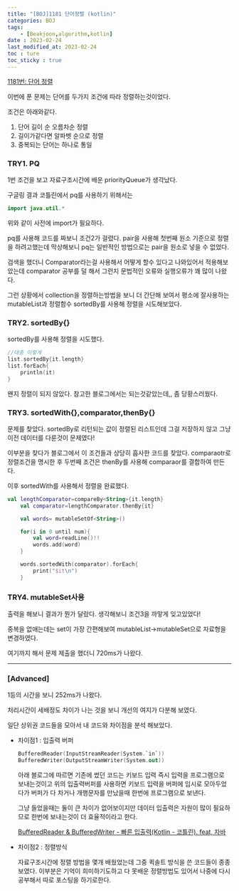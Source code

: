 ```yaml
---
title: "[BOJ]1181 단어정렬 (kotlin)"
categories: BOJ
tags:
    - [Beakjoon,algorithm,kotlin]
date : 2023-02-24
last_modified_at: 2023-02-24
toc : ture
toc_sticky : true
---
```

[1181번: 단어 정렬](https://www.acmicpc.net/problem/1181)

이번에 푼 문제는 단어를 두가지 조건에 따라 정렬하는것이었다.

조건은 아래와같다.

1. 단어 길이 순 오름차순 정렬
2. 길이가같다면 알파벳 순으로 정렬
3. 중복되는 단어는 하나로 통일

### TRY1. PQ

1번 조건을 보고 자료구조시간에 배운 priorityQueue가 생각났다. 

구글링 결과 코틀린에서 pq를 사용하기 위해서는 

```kotlin
import java.util.*
```

위와 같이 사전에 import가 필요하다.

pq를 사용해 코드를 짜보니 조건2가 걸렸다. pair을 사용해 첫번째 원소 기준으로 정렬을 하려고했는데 막상해보니 pq는 일반적인 방법으로는 pair을 원소로 넣을 수 없었다.

검색을 했더니 Comparator라는걸 사용해서 어떻게 할수 있다고 나와있어서 적용해보았는데 comparator 공부를 덜 해서 그런지 문법적인 오류와 실행오류가 꽤 많이 나왔다. 

그런 상황에서 collection을 정렬하는방법을 보니 더 간단해 보여서 평소에 잘사용하는 mutableList과 정렬함수 sortedBy를 사용해 정렬을 시도해보았다.

### TRY2. sortedBy{}

sortedBy를 사용해 정렬을 시도했다. 

```kotlin
//대충 이렇게
list.sortedBy{it.length}
list.forEach{
	println(it)
}
```

왠지 정렬이 되지 않았다. 참고한 블로그에서는 되는것같았는데,, 좀 당황스러웠다.

### TRY3. sortedWith{},comparator,thenBy{}

문제를 찾았다. sortedBy로 리턴되는 값이 정렬된 리스트인데 그걸 저장하지 않고 그냥 이전 데이터를 다룬것이 문제였다!

이부분을 찾다가 블로그에서 이 조건들과 상당히 흡사한 코드를 찾았다. comparaotr로 정렬조건을 명시한 후 두번째 조건은 thenBy를 사용해 comparaor를 결합하여 만든다.

이후 sortedWith를 사용해서 정렬을 완료했다.

```kotlin
val lengthComparator=compareBy<String>{it.length}
    val comparator=lengthComparator.thenBy{it}

    val words= mutableSetOf<String>()

    for(i in 0 until num){
        val word=readLine()!!
        words.add(word)
    }

    words.sortedWith(comparator).forEach{
        print("$it\n")
    }
```

### TRY4. mutableSet사용

출력을 해보니 결과가 뭔가 달랐다. 생각해보니 조건3을 까맣게 잊고있었다!

중복을 없애는데는 set이 가장 간편해보여 mutableList→mutableSet으로 자료형을 변경하였다.

여기까지 해서 문제 제출을 했더니 720ms가 나왔다.

---

### [Advanced]
1등의 시간을 보니 252ms가 나왔다.

처리시간이 세배정도 차이가 나는 것을 보니 개선의 여지가 다분해 보였다. 

일단 상위권 코드들을 모아서 내 코드와 차이점을 분석 해보았다.

- 차이점1 : 입출력 버퍼
    
    ```kotlin
    BufferedReader(InputStreamReader(System.`in`))
    BufferedWriter(OutputStreamWriter(System.out))
    ```
    
    아래 블로그에 따르면 기존에 썼던 코드는 키보드 입력 즉시 입력을 프로그램으로 보내는것이고 위의 입출력버퍼를 사용하면 키보드 입력을 버퍼에 임시로 모아두었다가 버퍼가 다 차거나 개행문자를 만났을때 한번에 프로그램으로 보낸다.
    
    그냥 들었을때는 둘이 큰 차이가 없어보이지만 데이터 입출력은 자원이 많이 필요하므로 한번에 보내는것이 더 효율적이라고 한다.
    
    [BufferedReader & BufferedWriter - 빠른 입출력(Kotlin - 코틀린). feat, 자바](https://soopeach.tistory.com/257)
    
    
- 차이점2 : 정렬방식
    
    자료구조시간에 정렬 방법을 몇개 배웠었는데 그중 퀵솔트 방식을 쓴 코드들이 종종 보였다. 이부분은 기억이 희미하기도하고 다 못배운 정렬방법도 있어서 나중에 다시 공부해서 따로 포스팅을 하기로한다.
